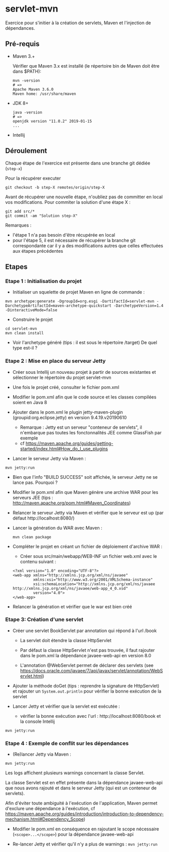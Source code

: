# servlet-mvn

Exercice pour s'initier à la création de servlets, Maven et l'injection de dépendances.

## Pré-requis

- Maven 3.+
  
  Vérifier que Maven 3.x est installé (le répertoire bin de Maven doit être dans $PATH):
  
  ```
  mvn -version
  # =>
  Apache Maven 3.6.0
  Maven home: /usr/share/maven
  ```
- JDK 8+
  ```
  java -version
  # =>
  openjdk version "11.0.2" 2019-01-15
  ...
  ```


- Intellij


## Déroulement

Chaque étape de l'exercice est présente dans une branche git dédiée (`step-x`) 

Pour la récupérer  executer
```
git checkout -b step-X remotes/origin/step-X
``` 

Avant de récupérer une nouvelle étape, n'oubliez pas de committer en local vos modifications. Pour commiter la solution d'une étape X :

```
git add src/*
git commit -am "Solution step-X"
```


Remarques : 
 - l'étape 1 n'a pas besoin d'être récupérée en local
 - pour l'étape 5, il est nécessaire de récupérer la branche git correspondante car il y a des modifications autres que celles effectuées aux étapes précédentes


## Etapes

### Etape 1 : Initialisation du projet

- Initialiser un squelette de projet Maven en ligne de commande :

```
mvn archetype:generate -DgroupId=org.esgi -DartifactId=servlet-mvn -DarchetypeArtifactId=maven-archetype-quickstart -DarchetypeVersion=1.4 -DinteractiveMode=false
```

- Construire le projet 

```
cd servlet-mvn
mvn clean install
```

 - Voir l'archetype généré (tips : il est sous le répertoire /target)
De quel type est-il ?

### Etape 2 : Mise en place du serveur Jetty

* Créer sous Intellij un nouveau projet à partir de sources existantes et sélectionner le répertoire du projet servlet-mvn


*  Une fois le projet créé, consulter le fichier pom.xml
  
* Modifier le pom.xml afin que le code source et les classes compilées soient en Java 8
  
 *  Ajouter dans le pom.xml le plugin jetty-maven-plugin (groupid:org.eclipse.jetty) en version 9.4.19.v20190610
    * Remarque : Jetty est un serveur "conteneur de servlets", il n'embarque pas toutes les fonctonnalités JEE comme GlassFish par exemple
    * cf https://maven.apache.org/guides/getting-started/index.html#How_do_I_use_plugins  
*  Lancer le serveur Jetty via Maven :
  ```
  mvn jetty:run    
  ``` 

* Bien que l'info "BUILD SUCCESS" soit affichée, le serveur Jetty ne se lance pas. Pourquoi ?
    

* Modifier le pom.xml afin que Maven génère une archive WAR pour les serveurs JEE (tips : http://maven.apache.org/pom.html#Maven_Coordinates)

* Relancer le serveur Jetty via Maven et vérifier que le serveur est up (par défaut http://localhost:8080/)

* Lancer la génération du WAR avec Maven :
  ```
  mvn clean package
  ``` 


* Compléter le projet en créant un fichier de déploiement  d'archive WAR :
    * Créer sous src/main/webapp/WEB-INF un fichier web.xml avec le contenu suivant :
    ```
    <?xml version="1.0" encoding="UTF-8"?>
    <web-app xmlns="http://xmlns.jcp.org/xml/ns/javaee"
             xmlns:xsi="http://www.w3.org/2001/XMLSchema-instance"
             xsi:schemaLocation="http://xmlns.jcp.org/xml/ns/javaee http://xmlns.jcp.org/xml/ns/javaee/web-app_4_0.xsd"
             version="4.0">
    </web-app>
    ```
* Relancer la génération et vérifier que le war est bien créé    

### Etape 3: Création d'une servlet

* Créer une servlet BookServlet par annotation qui répond à l'url /book

    * La servlet doit étendre la classe HttpServlet

    * Par défaut la classe HttpServlet n'est pas trouvée, il faut rajouter dans le pom.xml la dépendance javaee-web-api en version 8.0
    
    * L'annotation @WebServlet permet de déclarer des servlets (see https://docs.oracle.com/javaee/7/api/javax/servlet/annotation/WebServlet.html)

* Ajouter la méthode doGet (tips : reprendre la signature de HttpServlet) et rajouter un `System.out.println` pour vérifier la bonne exécution de la servlet

* Lancer Jetty et vérifier que la servlet est exécutée :
    * vérifier la bonne exécution avec l'url : http://localhost:8080/book et la console Intellij

```
mvn jetty:run
```



### Etape 4 : Exemple de conflit sur les dépendances

* (Re)lancer Jetty via Maven :
```
mvn jetty:run
```


Les logs affichent plusieurs warnings concernant la classe Servlet. 

 La classe Servlet est en effet présente dans la dépendance javaee-web-api  que nous avons rajouté et dans le serveur Jetty (qui est un conteneur de servlets). 

Afin d'éviter toute ambiguité à l'exécution de l'application, Maven permet d'exclure une dépendance à l'exécution, cf https://maven.apache.org/guides/introduction/introduction-to-dependency-mechanism.html#Dependency_Scope)

* Modifier le pom.xml en conséquence en rajoutant le scope nécessaire (`<scope>...</scope>`) pour la dépendance javaee-web-api

* Re-lancer Jetty et vérifier qu'il n'y a plus de warnings :
`mvn jetty:run`

